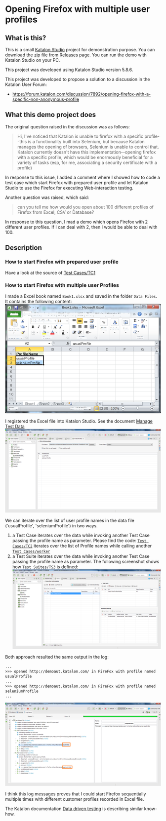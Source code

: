 Opening Firefox with multiple user profiles
=========

## What is this?

This is a small [Katalon Studio](https://www.katalon.com/) project for demonstration purpose.
You can download the zip file from [Releases](https://github.com/kazurayam/KatalonDiscussion7892/releases) page.
You can run the demo with Katalon Studio on your PC.

This project was developed using Katalon Studio version 5.8.6.

This project was developed to propose a solution to a discussion in the Katalon User Forum:

- https://forum.katalon.com/discussion/7892/opening-firefox-with-a-specific-non-anonymous-profile

## What this demo project does

The original question raised in the discussion was as follows:

>Hi, I've noticed that Katalon is unable to firefox with a specific profile--this is a functionality built into Selenium, but because Katalon manages the opening of browsers, Selenium is unable to control that. Katalon currently doesn't have this implementation--opening firefox with a specific profile, which would be enormously beneficial for a variety of tasks (esp, for me, associating a security certificate with a profile)

In response to this issue, I added a comment where I showed how to code a test case which
start Firefox with prepared user profile and let Katalon Studio to use the Firefox for
executing Web-interaction testing.

Another question was raised, which said:
>can you tell me how would you open about 100 different profiles of Firefox from Excel, CSV or Database?

In response to this question, I mad a demo which opens Firefox with 2 different user profiles.
If I can deal with 2, then I would be able to deal with 100.

## Description

### How to start Firefox with prepared user profile

Have a look at the source of [Test Cases/TC1](Scripts\TC1\Script1531449007343.groovy)

### How to start Firefox with multiple user Profiles

I made a Excel book named `Book1.xlsx` and saved in the folder `Data Files`. It contains the following content:
![Book1](docs/images/Book1.png)

I registered the Excel file into Katalon Studio. See the document [Manage Test Data](https://docs.katalon.com/katalon-studio/docs/manage-test-data.html)
![DataFile](docs/images/DataFile.png)

We can iterate over the list of user profile names in the data file ('usualProfile', 'seleniumProfile') in two ways.

1. a Test Case iterates over the data while invoking another Test Case passing the profile name as parameter. Please find the code: [`Test Cases/TC2`](Scripts\TC2\Script1543285423118.groovy) iterates over the list of Profile names while calling another [`Test Cases/worker`](Scripts\worker\Script1543285477659.groovy)
2. a Test Suite iterates over the data while invoking another Test Case passing the profile name as parameter. The following screenshot shows how `Test Suites/TS3` is defined: ![TS3](docs/images/TS3.png)

Both approach resulted the same output in the log:
```
...
>>> opened http://demoaut.katalon.com/ in FireFox with profile named usualProfile
...
>>> opened http://demoaut.katalon.com/ in FireFox with profile named seleniumProfile
...
```
![log](docs\images\log.png)

I think this log messages proves that I could start Firefox sequentially multiple times with different customer profiles recorded in Excel file.

The Katalon documentation [Data driven testing](https://docs.katalon.com/katalon-studio/tutorials/data_driven_testing.html#data-driven-tests-execution) is describing similar know-how.
